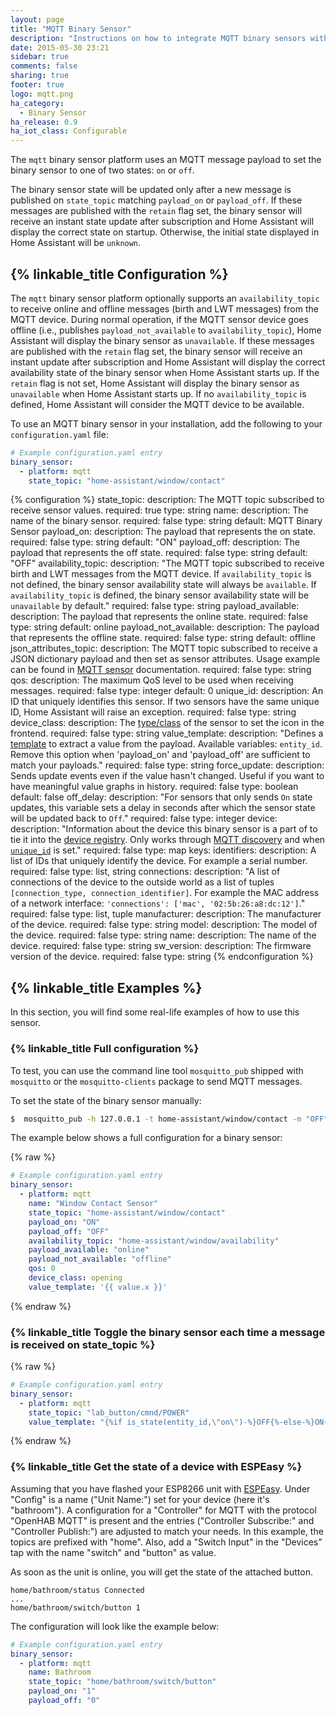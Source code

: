 ```yaml
---
layout: page
title: "MQTT Binary Sensor"
description: "Instructions on how to integrate MQTT binary sensors within Home Assistant."
date: 2015-05-30 23:21
sidebar: true
comments: false
sharing: true
footer: true
logo: mqtt.png
ha_category:
  - Binary Sensor
ha_release: 0.9
ha_iot_class: Configurable
---
```


The `mqtt` binary sensor platform uses an MQTT message payload to set the binary sensor to one of two states: `on` or `off`.

The binary sensor state will be updated only after a new message is published on `state_topic` matching `payload_on` or `payload_off`. If these messages are published with the `retain` flag set,
the binary sensor will receive an instant state update after subscription and Home Assistant will display the correct state on startup.
Otherwise, the initial state displayed in Home Assistant will be `unknown`.

## {% linkable_title Configuration %}

The `mqtt` binary sensor platform optionally supports an `availability_topic` to receive online and offline messages (birth and LWT messages) from the MQTT device. During normal operation, if the MQTT sensor device goes offline (i.e., publishes `payload_not_available` to `availability_topic`), Home Assistant will display the binary sensor as `unavailable`. If these messages are published with the `retain` flag set, the binary sensor will receive an instant update after subscription and Home Assistant will display the correct availability state of the binary sensor when Home Assistant starts up. If the `retain` flag is not set, Home Assistant will display the binary sensor as `unavailable` when Home Assistant starts up. If no `availability_topic`
is defined, Home Assistant will consider the MQTT device to be available.

To use an MQTT binary sensor in your installation,
add the following to your `configuration.yaml` file:

```yaml
# Example configuration.yaml entry
binary_sensor:
  - platform: mqtt
    state_topic: "home-assistant/window/contact"
```

{% configuration %}
state_topic:
  description: The MQTT topic subscribed to receive sensor values.
  required: true
  type: string
name:
  description: The name of the binary sensor.
  required: false
  type: string
  default: MQTT Binary Sensor
payload_on:
  description: The payload that represents the on state.
  required: false
  type: string
  default: "ON"
payload_off:
  description: The payload that represents the off state.
  required: false
  type: string
  default: "OFF"
availability_topic:
  description: "The MQTT topic subscribed to receive birth and LWT messages from the MQTT device. If `availability_topic` is not defined, the binary sensor availability state will always be `available`. If `availability_topic` is defined, the binary sensor availability state will be `unavailable` by default."
  required: false
  type: string
payload_available:
  description: The payload that represents the online state.
  required: false
  type: string
  default: online
payload_not_available:
  description: The payload that represents the offline state.
  required: false
  type: string
  default: offline
json_attributes_topic:
  description: The MQTT topic subscribed to receive a JSON dictionary payload and then set as sensor attributes. Usage example can be found in [MQTT sensor](/components/sensor.mqtt/#json-attributes-topic-configuration) documentation.
  required: false
  type: string
qos:
  description: The maximum QoS level to be used when receiving messages.
  required: false
  type: integer
  default: 0
unique_id:
  description: An ID that uniquely identifies this sensor. If two sensors have the same unique ID, Home Assistant will raise an exception.
  required: false
  type: string
device_class:
  description: The [type/class](/components/binary_sensor/) of the sensor to set the icon in the frontend.
  required: false
  type: string
value_template:
  description: "Defines a [template](/docs/configuration/templating/#processing-incoming-data) to extract a value from the payload. Available variables: `entity_id`. Remove this option when 'payload_on' and 'payload_off' are sufficient to match your payloads."
  required: false
  type: string
force_update:
  description: Sends update events even if the value hasn't changed. Useful if you want to have meaningful value graphs in history.
  required: false
  type: boolean
  default: false
off_delay:
  description: "For sensors that only sends `On` state updates, this variable sets a delay in seconds after which the sensor state will be updated back to `Off`."
  required: false
  type: integer
device:
  description: "Information about the device this binary sensor is a part of to tie it into the [device registry](https://developers.home-assistant.io/docs/en/device_registry_index.html). Only works through [MQTT discovery](/docs/mqtt/discovery/) and when [`unique_id`](#unique_id) is set."
  required: false
  type: map
  keys:
    identifiers:
      description: A list of IDs that uniquely identify the device. For example a serial number.
      required: false
      type: list, string
    connections:
      description: "A list of connections of the device to the outside world as a list of tuples `[connection_type, connection_identifier]`. For example the MAC address of a network interface: `'connections': ['mac', '02:5b:26:a8:dc:12']`."
      required: false
      type: list, tuple
    manufacturer:
      description: The manufacturer of the device.
      required: false
      type: string
    model:
      description: The model of the device.
      required: false
      type: string
    name:
      description: The name of the device.
      required: false
      type: string
    sw_version:
      description: The firmware version of the device.
      required: false
      type: string
{% endconfiguration %}

## {% linkable_title Examples %}

In this section, you will find some real-life examples of how to use this sensor.

### {% linkable_title Full configuration %}

To test, you can use the command line tool `mosquitto_pub` shipped with `mosquitto` or the `mosquitto-clients` package to send MQTT messages.

To set the state of the binary sensor manually:

```bash
$  mosquitto_pub -h 127.0.0.1 -t home-assistant/window/contact -m "OFF"
```

The example below shows a full configuration for a binary sensor:

{% raw %}
```yaml
# Example configuration.yaml entry
binary_sensor:
  - platform: mqtt
    name: "Window Contact Sensor"
    state_topic: "home-assistant/window/contact"
    payload_on: "ON"
    payload_off: "OFF"
    availability_topic: "home-assistant/window/availability"
    payload_available: "online"
    payload_not_available: "offline"
    qos: 0
    device_class: opening
    value_template: '{{ value.x }}'
```
{% endraw %}

### {% linkable_title Toggle the binary sensor each time a message is received on state_topic %}
{% raw %}
```yaml
# Example configuration.yaml entry
binary_sensor:
  - platform: mqtt
    state_topic: "lab_button/cmnd/POWER"
    value_template: "{%if is_state(entity_id,\"on\")-%}OFF{%-else-%}ON{%-endif%}"
```
{% endraw %}

### {% linkable_title Get the state of a device with ESPEasy %}

Assuming that you have flashed your ESP8266 unit with [ESPEasy](https://github.com/letscontrolit/ESPEasy). Under "Config" is a name ("Unit Name:") set for your device (here it's "bathroom"). A configuration for a "Controller" for MQTT with the protocol "OpenHAB MQTT" is present and the entries ("Controller Subscribe:" and "Controller Publish:") are adjusted to match your needs. In this example, the topics are prefixed with "home". Also, add a "Switch Input" in the "Devices" tap with the name "switch" and "button" as value.

As soon as the unit is online, you will get the state of the attached button.

```
home/bathroom/status Connected
...
home/bathroom/switch/button 1
```

The configuration will look like the example below:

```yaml
# Example configuration.yaml entry
binary_sensor:
  - platform: mqtt
    name: Bathroom
    state_topic: "home/bathroom/switch/button"
    payload_on: "1"
    payload_off: "0"
```
